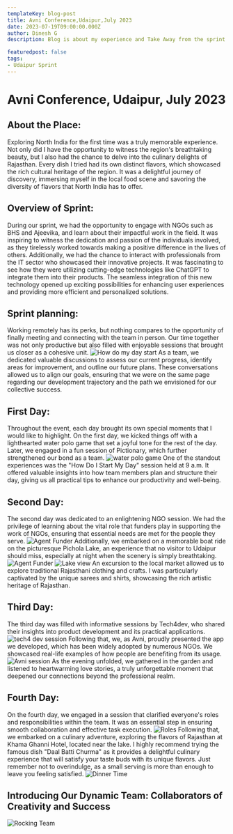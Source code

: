 ```yaml
---
templateKey: blog-post
title: Avni Conference,Udaipur,July 2023
date: 2023-07-19T09:00:00.000Z
author: Dinesh G
description: Blog is about my experience and Take Away from the sprint

featuredpost: false
tags:
- Udaipur Sprint
---
```


# Avni Conference, Udaipur, July 2023
## About the Place:
Exploring North India for the first time was a truly memorable experience. Not only did I have the opportunity to witness the region's breathtaking beauty, but I also had the chance to delve into the culinary delights of Rajasthan. Every dish I tried had its own distinct flavors, which showcased the rich cultural heritage of the region. It was a delightful journey of discovery, immersing myself in the local food scene and savoring the diversity of flavors that North India has to offer.
## Overview of Sprint:
During our sprint, we had the opportunity to engage with NGOs such as BHS and Ajeevika, and learn about their impactful work in the field. It was inspiring to witness the dedication and passion of the individuals involved, as they tirelessly worked towards making a positive difference in the lives of others.
Additionally, we had the chance to interact with professionals from the IT sector who showcased their innovative projects. It was fascinating to see how they were utilizing cutting-edge technologies like ChatGPT to integrate them into their products. The seamless integration of this new technology opened up exciting possibilities for enhancing user experiences and providing more efficient and personalized solutions.
## Sprint planning:
Working remotely has its perks, but nothing compares to the opportunity of finally meeting and connecting with the team in person. Our time together was not only productive but also filled with enjoyable sessions that brought us closer as a cohesive unit.
![How do my day start](/img/2023-07-18-avni-sprint-udaipur-blog-by-dinesh/dicussion.jpeg)
As a team, we dedicated valuable discussions to assess our current progress, identify areas for improvement, and outline our future plans. These conversations allowed us to align our goals, ensuring that we were on the same page regarding our development trajectory and the path we envisioned for our collective success.
## First Day:
Throughout the event, each day brought its own special moments that I would like to highlight. On the first day, we kicked things off with a lighthearted water polo game that set a joyful tone for the rest of the day. Later, we engaged in a fun session of Pictionary, which further strengthened our bond as a team.
![water polo game](/img/2023-07-18-avni-sprint-udaipur-blog-by-dinesh/Game.jpeg)
One of the standout experiences was the "How Do I Start My Day" session held at 9 a.m. It offered valuable insights into how team members plan and structure their day, giving us all practical tips to enhance our productivity and well-being.
## Second Day:
The second day was dedicated to an enlightening NGO session. We had the privilege of learning about the vital role that funders play in supporting the work of NGOs, ensuring that essential needs are met for the people they serve.
![Agent Funder](/img/2023-07-18-avni-sprint-udaipur-blog-by-dinesh/Agent.jpeg)
Additionally, we embarked on a memorable boat ride on the picturesque Pichola Lake, an experience that no visitor to Udaipur should miss, especially at night when the scenery is simply breathtaking.
![Agent Funder](/img/2023-07-18-avni-sprint-udaipur-blog-by-dinesh/Breathe.jpeg)
![Lake view](/img/2023-07-18-avni-sprint-udaipur-blog-by-dinesh/View.jpeg)
An excursion to the local market allowed us to explore traditional Rajasthani clothing and crafts. I was particularly captivated by the unique sarees and shirts, showcasing the rich artistic heritage of Rajasthan.
## Third Day:
The third day was filled with informative sessions by Tech4dev, who shared their insights into product development and its practical applications.
![tech4 dev session](/img/2023-07-18-avni-sprint-udaipur-blog-by-dinesh/Tech.jpeg)
Following that, we, as Avni, proudly presented the app we developed, which has been widely adopted by numerous NGOs. We showcased real-life examples of how people are benefiting from its usage.
![Avni session](/img/2023-07-18-avni-sprint-udaipur-blog-by-dinesh/Avni.jpg)
As the evening unfolded, we gathered in the garden and listened to heartwarming love stories, a truly unforgettable moment that deepened our connections beyond the professional realm.
## Fourth Day:
On the fourth day, we engaged in a session that clarified everyone's roles and responsibilities within the team. It was an essential step in ensuring smooth collaboration and effective task execution.
![Roles](/img/2023-07-18-avni-sprint-udaipur-blog-by-dinesh/QA.jpg)
Following that, we embarked on a culinary adventure, exploring the flavors of Rajasthan at Khama Ghanni Hotel, located near the lake. I highly recommend trying the famous dish "Daal Batti Churma" as it provides a delightful culinary experience that will satisfy your taste buds with its unique flavors. Just remember not to overindulge, as a small serving is more than enough to leave you feeling satisfied.
![Dinner Time](/img/2023-07-18-avni-sprint-udaipur-blog-by-dinesh/Dinner.jpeg)
## Introducing Our Dynamic Team: Collaborators of Creativity and Success
![Rocking Team](/img/2023-07-18-avni-sprint-udaipur-blog-by-dinesh/Team.jpg)